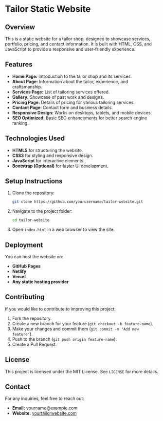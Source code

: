 # Tailor Static Website

## Overview
This is a static website for a tailor shop, designed to showcase services, portfolio, pricing, and contact information. It is built with HTML, CSS, and JavaScript to provide a responsive and user-friendly experience.

## Features
- **Home Page:** Introduction to the tailor shop and its services.
- **About Page:** Information about the tailor, experience, and craftsmanship.
- **Services Page:** List of tailoring services offered.
- **Gallery:** Showcase of past work and designs.
- **Pricing Page:** Details of pricing for various tailoring services.
- **Contact Page:** Contact form and business details.
- **Responsive Design:** Works on desktops, tablets, and mobile devices.
- **SEO Optimized:** Basic SEO enhancements for better search engine ranking.

## Technologies Used
- **HTML5** for structuring the website.
- **CSS3** for styling and responsive design.
- **JavaScript** for interactive elements.
- **Bootstrap (Optional)** for faster UI development.

## Setup Instructions
1. Clone the repository:
   ```sh
   git clone https://github.com/yourusername/tailor-website.git
   ```
2. Navigate to the project folder:
   ```sh
   cd tailor-website
   ```
3. Open `index.html` in a web browser to view the site.

## Deployment
You can host the website on:
- **GitHub Pages**
- **Netlify**
- **Vercel**
- **Any static hosting provider**

## Contributing
If you would like to contribute to improving this project:
1. Fork the repository.
2. Create a new branch for your feature (`git checkout -b feature-name`).
3. Make your changes and commit them (`git commit -m 'Add new feature'`).
4. Push to the branch (`git push origin feature-name`).
5. Create a Pull Request.

## License
This project is licensed under the MIT License. See `LICENSE` for more details.

## Contact
For any inquiries, feel free to reach out:
- **Email:** yourname@example.com
- **Website:** [yourtailorwebsite.com](https://yourtailorwebsite.com)


